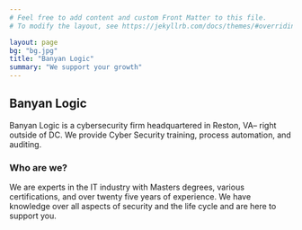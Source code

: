 ```yaml
---
# Feel free to add content and custom Front Matter to this file.
# To modify the layout, see https://jekyllrb.com/docs/themes/#overriding-theme-defaults

layout: page
bg: "bg.jpg"
title: "Banyan Logic"
summary: "We support your growth"
---
```


## Banyan Logic

Banyan Logic is a cybersecurity firm headquartered in Reston, VA– right outside of DC. We provide Cyber Security training, process automation, and auditing.

### Who are we?

We are experts in the IT industry with Masters degrees, various certifications, and over twenty five years of experience. We have knowledge over all aspects of security and the life cycle and are here to support you. 